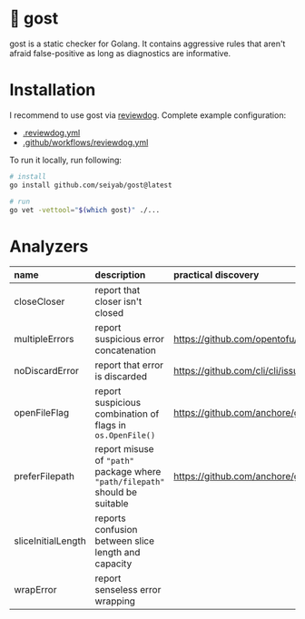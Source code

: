 # :ghost: gost

gost is a static checker for Golang. It contains aggressive rules that aren't afraid false-positive as long as diagnostics are informative.

# Installation

I recommend to use gost via [reviewdog](https://github.com/reviewdog/reviewdog).
Complete example configuration:

- [.reviewdog.yml](./.reviewdog.yml)
- [.github/workflows/reviewdog.yml](./.github/workflows/reviewdog.yml)

To run it locally, run following:

```sh
# install
go install github.com/seiyab/gost@latest

# run
go vet -vettool="$(which gost)" ./...
```

# Analyzers

| name               | description                                                                  | practical discovery                             | inspired by                                     |
| :----------------- | :--------------------------------------------------------------------------- | :---------------------------------------------- | :---------------------------------------------- |
| closeCloser        | report that closer isn't closed                                              |                                                 |                                                 |
| multipleErrors     | report suspicious error concatenation                                        | https://github.com/opentofu/opentofu/issues/539 |                                                 |
| noDiscardError     | report that error is discarded                                               | https://github.com/cli/cli/issues/8026          |                                                 |
| openFileFlag       | report suspicious combination of flags in `os.OpenFile()`                    | https://github.com/anchore/go-logger/pull/13    |                                                 |
| preferFilepath     | report misuse of `"path"` package where `"path/filepath"` should be suitable | https://github.com/anchore/grype/pull/1767      |                                                 |
| sliceInitialLength | reports confusion between slice length and capacity                          |                                                 | https://github.com/dominikh/go-tools/issues/112 |
| wrapError          | report senseless error wrapping                                              |                                                 |                                                 |
